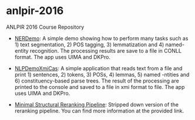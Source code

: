 # anlpir-2016
ANLPIR 2016 Course Repository

* [NERDemo](https://github.com/Anton87/NERDemo/wiki/NERDemo): A simple demo showing how to perform many tasks such as 1) text segmentation, 2) POS tagging, 3) lemmatization and 4) named-entity recognition. The processing results are save to a file in CONLL format. The app uses UIMA and DKPro.

* [NLPDemoXmiCas](https://github.com/Anton87/NERDemo/wiki/NLPDemoXmiWriter): A simple application that reads text from a file and print 1) sentences, 2) tokens, 3) POSs, 4) lemmas,  5) named -ntities and 6) constituency-based parse trees. The result of the processing are printed to the console and saved to a file in xmi format to file. The app uses UIMA and DKPro.

* [Minimal Structural Reranking Pipeline](https://github.com/mnicosia/minimalpipeline): Stripped down version of the reranking pipeline. You can find more information at the provided link.
